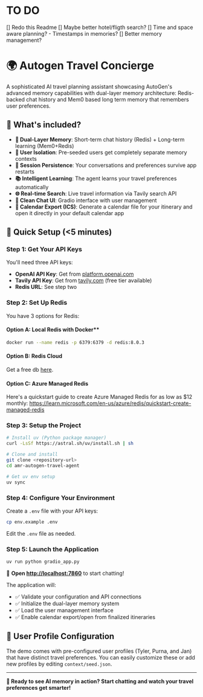 
# TO DO

[] Redo this Readme
[] Maybe better hotel/fligth search?
[] Time and space aware planning? - Timestamps in memories?
[] Better memory management?




# 🌍 Autogen Travel Concierge 

A sophisticated AI travel planning assistant showcasing AutoGen's advanced memory capabilities with dual-layer memory architecture: Redis-backed chat history and Mem0 based long term memory that remembers user preferences.

## 🧠 What's included?

- **🎯 Dual-Layer Memory**: Short-term chat history (Redis) + Long-term learning (Mem0+Redis)
- **👥 User Isolation**: Pre-seeded users get completely separate memory contexts
- **🔄 Session Persistence**: Your conversations and preferences survive app restarts
- **📚 Intelligent Learning**: The agent learns your travel preferences automatically
- **🌐 Real-time Search**: Live travel information via Tavily search API
- **💬 Clean Chat UI**: Gradio interface with user management
 - **📅 Calendar Export (ICS)**: Generate a calendar file for your itinerary and open it directly in your default calendar app

## 🚀 Quick Setup (<5 minutes)

### Step 1: Get Your API Keys
You'll need three API keys:
- **OpenAI API Key**: Get from [platform.openai.com](https://platform.openai.com/api-keys)
- **Tavily API Key**: Get from [tavily.com](https://tavily.com) (free tier available)  
- **Redis URL**: See step two

### Step 2: Set Up Redis
You have 3 options for Redis:

#### Option A: Local Redis with Docker**
```bash
docker run --name redis -p 6379:6379 -d redis:8.0.3
```

#### Option B: Redis Cloud
Get a free db [here](https://redis.io/cloud).

#### Option C: Azure Managed Redis
Here's a quickstart guide to create Azure Managed Redis for as low as $12 monthly: https://learn.microsoft.com/en-us/azure/redis/quickstart-create-managed-redis

### Step 3: Setup the Project
```bash
# Install uv (Python package manager)
curl -LsSf https://astral.sh/uv/install.sh | sh

# Clone and install
git clone <repository-url>
cd amr-autogen-travel-agent

# Get uv env setup
uv sync
```

### Step 4: Configure Your Environment
Create a `.env` file with your API keys:
```bash
cp env.example .env
```

Edit the `.env` file as needed.

### Step 5: Launch the Application
```bash
uv run python gradio_app.py
```

🎉 **Open [http://localhost:7860](http://localhost:7860)** to start chatting!

The application will:
- ✅ Validate your configuration and API connections
- ✅ Initialize the dual-layer memory system
- ✅ Load the user management interface
- ✅ Enable calendar export/open from finalized itineraries

## 👤 User Profile Configuration

The demo comes with pre-configured user profiles (Tyler, Purna, and Jan) that have distinct travel preferences. You can easily customize these or add new profiles by editing `context/seed.json`.

---

**🚀 Ready to see AI memory in action? Start chatting and watch your travel preferences get smarter!**

